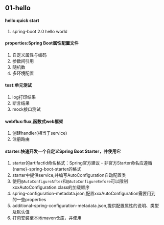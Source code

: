 ## 01-hello
#### hello:quick start
1. spring-boot 2.0 hello world

#### properties:Spring Boot属性配置文件
1. 自定义属性与编码
1. 参数间引用
1. 随机数
1. 多环境配置

#### test:单元测试
1. log打印结果
1. 断言结果
1. mock接口测试

#### webflux:flux,函数式web框架
1. 创建handler(相当于service)
1. 注册路由

#### starter:快速开发一个自定义Spring Boot Starter，并使用它
1. starter的artifactId命名格式：Spring官方建议 - 非官方Starter命名应遵循{name}-spring-boot-starter的格式
1. starter中提供service,并编写AutoConfiguration自动配置类
1. 使用`@AutoConfigureAfter`和`@AutoConfigureBefore`可以限制xxxAutoConfiguration.class的加载顺序
1. spring-configuration-metadata.json,配置xxxAutoConfiguration需要用到的一些properties
1. additional-spring-configuration-metadata.json,提供配置属性的说明、类型及默认值
1. 打包安装至本地maven仓库，并使用
